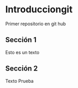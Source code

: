 # Introducciongit
Primer repositorio en git hub
## Sección 1

Esto es un texto

## Sección 2

Texto Prueba
